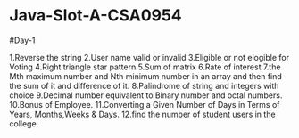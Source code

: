 # Java-Slot-A-CSA0954
#Day-1

1.Reverse the string
2.User name valid or invalid
3.Eligible or not elogible for Voting
4.Right triangle star pattern
5.Sum of matrix
6.Rate of interest
7.the Mth maximum number and Nth minimum number in an array and then find the sum of it and difference of it.
8.Palindrome of string and integers with choice
9.Decimal number equivalent to Binary number and octal numbers.
10.Bonus of Employee.
11.Converting  a Given Number of Days in Terms of Years, Months,Weeks & Days.
12.find the number of student users in the college.
